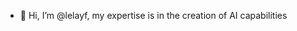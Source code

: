 - 👋 Hi, I’m @lelayf, my expertise is in the creation of AI capabilities

<!---
lelayf/lelayf is a ✨ special ✨ repository because its `README.md` (this file) appears on your GitHub profile.
You can click the Preview link to take a look at your changes.
--->
